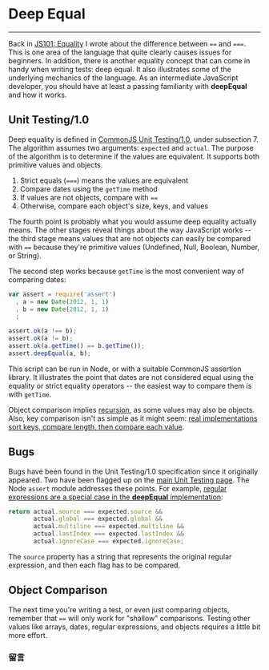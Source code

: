 # Deep Equal

------

Back in [JS101: Equality](equality.html) I wrote about the difference between `==` and `===`. This is one area of the language that quite clearly causes issues for beginners. In addition, there is another equality concept that can come in handy when writing tests: deep equal. It also illustrates some of the underlying mechanics of the language. As an intermediate JavaScript developer, you should have at least a passing familiarity with __deepEqual__ and how it works.

## Unit Testing/1.0

Deep equality is defined in [CommonJS Unit Testing/1.0](http://wiki.commonjs.org/wiki/Unit_Testing/1.0), under subsection 7. The algorithm assumes two arguments: `expected` and `actual`. The purpose of the algorithm is to determine if the values are equivalent. It supports both primitive values and objects.

1. Strict equals (`===`) means the values are equivalent
2. Compare dates using the `getTime` method
3. If values are not objects, compare with `==`
4. Otherwise, compare each object's size, keys, and values

The fourth point is probably what you would assume deep equality actually means. The other stages reveal things about the way JavaScript works -- the third stage means values that are not objects can easily be compared with `==` because they're primitive values (Undefined, Null, Boolean, Number, or String).

The second step works because `getTime` is the most convenient way of comparing dates:

```javascript
var assert = require('assert')
  , a = new Date(2012, 1, 1)
  , b = new Date(2012, 1, 1)
  ;

assert.ok(a !== b);
assert.ok(a != b);
assert.ok(a.getTime() == b.getTime());
assert.deepEqual(a, b);
```

This script can be run in Node, or with a suitable CommonJS assertion library. It illustrates the point that dates are not considered equal using the equality or strict equality operators -- the easiest way to compare them is with `getTime`.

Object comparison implies [recursion](http://en.wikipedia.org/wiki/Recursion_(computer_science)), as some values may also be objects. Also, key comparison isn't as simple as it might seem: [real implementations sort keys, compare length, then compare each value](https://github.com/joyent/node/blob/e4cef1a0833e6d677298600e205a142d15639bf2/lib/assert.js#L221-L233).

## Bugs

Bugs have been found in the Unit Testing/1.0 specification since it originally appeared. Two have been flagged up on the [main Unit Testing page](http://wiki.commonjs.org/wiki/Unit_Testing). The Node `assert` module addresses these points. For example, [regular expressions are a special case in the **deepEqual** implementation](https://github.com/joyent/node/blob/e4cef1a0833e6d677298600e205a142d15639bf2/lib/assert.js#L174-L179):

```javascript
return actual.source === expected.source &&
       actual.global === expected.global &&
       actual.multiline === expected.multiline &&
       actual.lastIndex === expected.lastIndex &&
       actual.ignoreCase === expected.ignoreCase;
```

The `source` property has a string that represents the original regular expression, and then each flag has to be compared.

## Object Comparison

The next time you're writing a test, or even just comparing objects, remember that `==` will only work for "shallow" comparisons. Testing other values like arrays, dates, regular expressions, and objects requires a little bit more effort.

### 留言
<div class="ds-thread" data-thread-key="#docs/js/javascript-101/002syntax-basics" data-title="liyuechun.com.cn" data-url="liyuechun.com.cn"></div>

<script type="text/javascript">
var duoshuoQuery = {short_name:"liyuechun"};
	(function() {
		var ds = document.createElement('script');
		ds.type = 'text/javascript';ds.async = true;
		ds.src = (document.location.protocol == 'https:' ? 'https:' : 'http:') + '//static.duoshuo.com/embed.js';
		ds.charset = 'UTF-8';
		(document.getElementsByTagName('head')[0]
		 || document.getElementsByTagName('body')[0]).appendChild(ds);
	})();
	</script>
